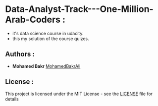 # Data-Analyst-Track---One-Million-Arab-Coders :
* it's data science course in udacity.
* this my solution of the course quizes.

## Authors :

* **Mohamed Bakr** [MohamedBakrAli](https://github.com/MohamedBakrAli)

## License :

This project is licensed under the MIT License - see the [LICENSE](LICENSE) file for details
